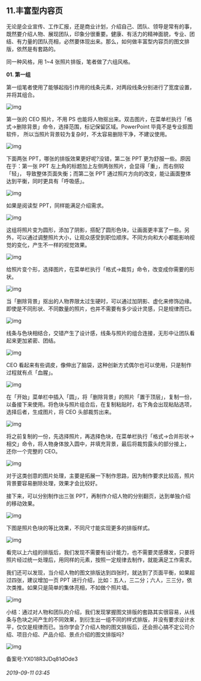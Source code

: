 ## 11.丰富型内容页
无论是企业宣传、工作汇报，还是商业计划，介绍自己、团队、领导是常有的事，既然要介绍人物、展现团队，印象分很重要。健康、有活力的精神面貌，专业、团结、有力量的团队亮相，必然要体现出来。那么，如何做丰富型内容页的图文排版，依然是有套路的。


同一种风格，用 1~4 张照片排版，笔者做了六组风格。


**01. 第一组**


第一组笔者使用了能够起指引作用的线条元素，对两段线条分别进行了宽度设置，并将其组合。


![img](https://pic3.zhimg.com/v2-394877b32cfd1091bddf78f6d037ebb5.webp)

第一张的 CEO 照片，不用 PS 也能将人物抠出来。双击图片，在菜单栏执行「格式→删除背景」命令，选择范围，标记保留区域。PowerPoint 毕竟不是专业抠图软件， 所以当照片背景较为复杂时，不太容易删除干净，不建议使用。


![img](https://pic3.zhimg.com/v2-cd3a1375bc0b114b97ac01820a8ecaf5.webp)

下面两张 PPT，哪张的排版效果更好呢?没错，第二张 PPT 更为舒服一些。原因在于：第一张 PPT 左上角的标题加上左侧两张照片，会显得「重」，而右侧较「轻」， 导致整体页面失衡；而第二张 PPT 通过照片方向的改变，能让画面整体达到平衡，同时更具有「呼吸感」。


![img](https://pic2.zhimg.com/v2-fb503bdada51a27f73ef2c8d0d24a779.webp)

如果是阅读型 PPT，同样能满足介绍需求。


![img](https://pic3.zhimg.com/v2-c2528024f268834d1c3297283240242d.webp)

这组将照片变为圆形，添加了阴影，搭配了圆形色块，让画面更丰富了一些。另外，可以通过调整照片大小，让观众感受到职位顺序。不同方向和大小都能影响视觉的变化，产生不一样的视觉效果。


![img](https://pic3.zhimg.com/v2-7fbe41b10b9e12f0a4f04860b602f02c.webp)

给照片变个形，选择图片，在菜单栏执行「格式→裁剪」命令，改变成你需要的形状。


![img](https://pic4.zhimg.com/v2-a71ce861a6892c2fe9133e3f6fe246db.webp)

当「删除背景」抠出的人物界限太过生硬时，可以通过加阴影、虚化来修饰边缘。即使是不同形状、不同数量的照片，也并不需要有多少设计灵感，只是规律而已。


![img](https://pic1.zhimg.com/v2-3f68688b732298bf011e1b36ad429d40.webp)

线条与色块相结合，交错产生了设计感，线条与照片的组合连接，无形中让团队看起来更加紧密、团结。


![img](https://pic4.zhimg.com/v2-7ac0834f73d44551bd6e6ffbc72816dd.webp)

CEO 看起来有些调皮，像伸出了脑袋，这种创新方式偶尔也可以使用，只是制作过程就有点「血腥」。


![img](https://pic1.zhimg.com/v2-029ce2f1cbc126532bd96215af31ee4a.webp)

在「开始」菜单栏中插入「圆」，将「删除背景」的照片「置于顶层」，复制一份，以备接下来使用。将色块与照片组合后，在复制粘贴时，右下角会出现粘贴选项，选择后者，生成图片，将 CEO 头部裁剪出来。


![img](https://pic3.zhimg.com/v2-e27b23926e2d3ad4232b5d3fffeec59d.webp)

将之前复制的一份，先选择照片，再选择色块，在菜单栏执行「格式→合并形状→相交」命令，将人物身体放入圆中，并填充背景，最后将裁剪露头的部分接上， 还你一个完整的 CEO。


![img](https://pic3.zhimg.com/v2-a9ce270ab5cb38949a117c0f62cd167b.webp)

对于这类创意的图片处理，主要是拓展一下制作思路，因为制作要求比较高，照片背景要容易删除处理，效果才会比较好。


接下来，可以分别制作出三张 PPT，再制作介绍人物的分别翻页，达到单独介绍的移动效果。


![img](https://pic2.zhimg.com/v2-bb96ec62a4309b8a55de3c15106e8d63.webp)

下图是照片色块的等比效果，不同尺寸能实现更多的排版样式。


![img](https://pic3.zhimg.com/v2-29d81b1983e7e8e97c5eff7a4e03fae2.webp)

看完以上六组的排版后，我们发现不需要有设计能力，也不需要灵感爆发，只要将照片经过统一处理后，用同样的元素，按照一定规律去制作，就能满足工作需求。


我们还可以发现，当介绍人物的图文排版达到四张时，就达到了页面平衡，如果超过四张，建议增加一页 PPT 进行介绍，比如：五人，三二分；六人，三三分，依次类推。如果只是简单的集体亮相，不如做个照片墙。


![img](https://pic4.zhimg.com/v2-05a507da4b78f102db7bb61b4afebc13.webp)

小结：通过对人物和团队的介绍，我们发现掌握图文排版的套路其实很容易，从线条与色块之间产生的不同效果，到衍生出一组不同的样式排版，并没有要求设计水平，仅仅是规律而已。当你学会了介绍人物的图文排版后，还会担心搞不定公司介绍、项目介绍、产品介绍、景点介绍的图文排版吗?


![img](https://pic1.zhimg.com/v2-e94da215cb8f27cab31a8b245ce3f3bf.webp)

  




备案号:YX018R3JDq81dOde3


###### 2019-09-11 03:45

